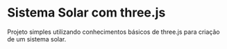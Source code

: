 # Sistema Solar com three.js

Projeto simples utilizando conhecimentos básicos de three.js para criação de um sistema solar.
